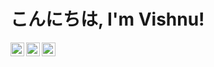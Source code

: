 <p align="center">
  <h1>こんにちは, I'm Vishnu!</h1>
</p>

<a href="https://twitter.com/CleanScripting">
  <img align="left" width="22px" src="https://cdn.jsdelivr.net/npm/simple-icons@v3/icons/twitter.svg" />
</a>
<a href="https://www.linkedin.com/in/vishnu-kumar-96bb79102">
  <img align="left"  width="22px" src="https://cdn.jsdelivr.net/npm/simple-icons@v3/icons/linkedin.svg" />
</a>
<a href="https://github.com/atkumarvishnu">
  <img align="left" alt="Github" width="22px" src="https://cdn.jsdelivr.net/npm/simple-icons@v3/icons/github.svg" />
</a>
<br/><br/>
